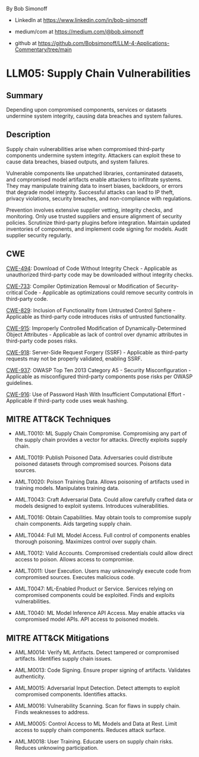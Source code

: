 By Bob Simonoff

- LinkedIn at https://www.linkedin.com/in/bob-simonoff

- medium/com at https://medium.com/@bob.simonoff

- github at https://github.com/Bobsimonoff/LLM-4-Applications-Commentary/tree/main


# LLM05: Supply Chain Vulnerabilities

## Summary 
Depending upon compromised components, services or datasets undermine system integrity, causing data breaches and system failures.


## Description

Supply chain vulnerabilities arise when compromised third-party components undermine system integrity. Attackers can exploit these to cause data breaches, biased outputs, and system failures.

Vulnerable components like unpatched libraries, contaminated datasets, and compromised model artifacts enable attackers to infiltrate systems. They may manipulate training data to insert biases, backdoors, or errors that degrade model integrity. Successful attacks can lead to IP theft, privacy violations, security breaches, and non-compliance with regulations.

Prevention involves extensive supplier vetting, integrity checks, and monitoring. Only use trusted suppliers and ensure alignment of security policies. Scrutinize third-party plugins before integration. Maintain updated inventories of components, and implement code signing for models. Audit supplier security regularly.


## CWE

[CWE-494](https://cwe.mitre.org/data/definitions/494.html): Download of Code Without Integrity Check - Applicable as unauthorized third-party code may be downloaded without integrity checks.

[CWE-733](https://cwe.mitre.org/data/definitions/733.html): Compiler Optimization Removal or Modification of Security-critical Code - Applicable as optimizations could remove security controls in third-party code. 

[CWE-829](https://cwe.mitre.org/data/definitions/829.html): Inclusion of Functionality from Untrusted Control Sphere - Applicable as third-party code introduces risks of untrusted functionality.

[CWE-915](https://cwe.mitre.org/data/definitions/915.html): Improperly Controlled Modification of Dynamically-Determined Object Attributes - Applicable as lack of control over dynamic attributes in third-party code poses risks.

[CWE-918](https://cwe.mitre.org/data/definitions/918.html): Server-Side Request Forgery (SSRF) - Applicable as third-party requests may not be properly validated, enabling SSRF.

[CWE-937](https://cwe.mitre.org/data/definitions/937.html): OWASP Top Ten 2013 Category A5 - Security Misconfiguration - Applicable as misconfigured third-party components pose risks per OWASP guidelines. 

[CWE-916](https://cwe.mitre.org/data/definitions/916.html): Use of Password Hash With Insufficient Computational Effort - Applicable if third-party code uses weak hashing.


## MITRE ATT&CK Techniques

- AML.T0010: ML Supply Chain Compromise. Compromising any part of the supply chain provides a vector for attacks. Directly exploits supply chain.

- AML.T0019: Publish Poisoned Data. Adversaries could distribute poisoned datasets through compromised sources. Poisons data sources.

- AML.T0020: Poison Training Data. Allows poisoning of artifacts used in training models. Manipulates training data.

- AML.T0043: Craft Adversarial Data. Could allow carefully crafted data or models designed to exploit systems. Introduces vulnerabilities.

- AML.T0016: Obtain Capabilities. May obtain tools to compromise supply chain components. Aids targeting supply chain. 

- AML.T0044: Full ML Model Access. Full control of components enables thorough poisoning. Maximizes control over supply chain.

- AML.T0012: Valid Accounts. Compromised credentials could allow direct access to poison. Allows access to compromise.

- AML.T0011: User Execution. Users may unknowingly execute code from compromised sources. Executes malicious code.

- AML.T0047: ML-Enabled Product or Service. Services relying on compromised components could be exploited. Finds and exploits vulnerabilities.

- AML.T0040: ML Model Inference API Access. May enable attacks via compromised model APIs. API access to poisoned models.


## MITRE ATT&CK Mitigations

- AML.M0014: Verify ML Artifacts. Detect tampered or compromised artifacts. Identifies supply chain issues.

- AML.M0013: Code Signing. Ensure proper signing of artifacts. Validates authenticity.

- AML.M0015: Adversarial Input Detection. Detect attempts to exploit compromised components. Identifies attacks.

- AML.M0016: Vulnerability Scanning. Scan for flaws in supply chain. Finds weaknesses to address.

- AML.M0005: Control Access to ML Models and Data at Rest. Limit access to supply chain components. Reduces attack surface.

- AML.M0018: User Training. Educate users on supply chain risks. Reduces unknowing participation.

